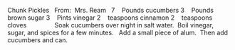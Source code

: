 Chunk Pickles
 
From:  Mrs. Ream
 
7    Pounds cucumbers
3    Pounds brown sugar
3    Pints vinegar
2    teaspoons cinnamon
2    teaspoons cloves
    
    
    
Soak cucumbers over night in salt water.  Boil vinegar, sugar, and spices for a few minutes.  
Add a small piece of alum.  Then add cucumbers and can.
 
